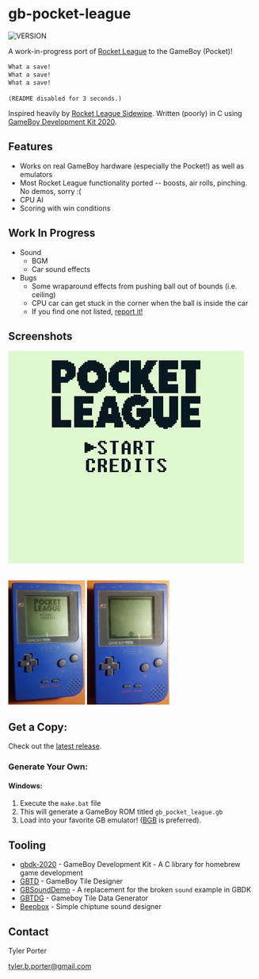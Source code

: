# gb-pocket-league

![VERSION](https://img.shields.io/badge/Version-0.0.1-green)

A work-in-progress port of [Rocket League](https://www.rocketleague.com/) to the GameBoy (Pocket)!

```
What a save!
What a save!
What a save!

(README disabled for 3 seconds.)
```

Inspired heavily by [Rocket League Sidewipe](https://www.rocketleague.com/news/announcing-rocket-league-sideswipe-for-mobile/). Written (poorly) in C using [GameBoy Development Kit 2020](https://github.com/Zal0/gbdk-2020).

## Features

* Works on real GameBoy hardware (especially the Pocket!) as well as emulators
* Most Rocket League functionality ported -- boosts, air rolls, pinching. No demos, sorry :(
* CPU AI
* Scoring with win conditions

## Work In Progress

* Sound
  * BGM
  * Car sound effects
* Bugs
  * Some wraparound effects from pushing ball out of bounds (i.e. ceiling)
  * CPU car can get stuck in the corner when the ball is inside the car
  * If you find one not listed, [report it!](https://github.com/ty-porter/pocket-league/issues/new)

## Screenshots

![Action GIF](assets/pocket-league-0.0.1.gif)

<br />

<img src="assets/gbp_1.jpg" height="250" />
<img src="assets/gbp_2.jpg" height="250" />

## Get a Copy:

Check out the [latest release](https://github.com/ty-porter/pocket-league/releases).

### Generate Your Own:

#### Windows: 

1. Execute the `make.bat` file
2. This will generate a GameBoy ROM titled `gb_pocket_league.gb`
3. Load into your favorite GB emulator! ([BGB](https://bgb.bircd.org/) is preferred).

## Tooling

* [gbdk-2020](https://github.com/Zal0/gbdk-2020) - GameBoy Development Kit - A C library for homebrew game development
* [GBTD](http://www.devrs.com/gb/hmgd/gbtd.html) - GameBoy Tile Designer
* [GBSoundDemo](https://github.com/Zal0/GBSoundDemo) - A replacement for the broken `sound` example in GBDK
* [GBTDG](https://github.com/chrisantonellis/gbtdg/) - Gameboy Tile Data Generator
* [Beepbox](https://www.beepbox.co/) - Simple chiptune sound designer

## Contact

Tyler Porter

tyler.b.porter@gmail.com
